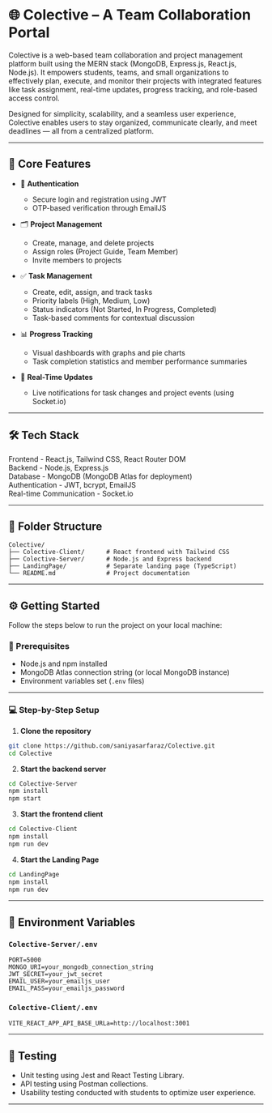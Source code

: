 # 🌐 Colective – A Team Collaboration Portal

Colective is a web-based team collaboration and project management platform built using the MERN stack (MongoDB, Express.js, React.js, Node.js). It empowers students, teams, and small organizations to effectively plan, execute, and monitor their projects with integrated features like task assignment, real-time updates, progress tracking, and role-based access control.

Designed for simplicity, scalability, and a seamless user experience, Colective enables users to stay organized, communicate clearly, and meet deadlines — all from a centralized platform.

---

## 🧠 Core Features

- 🔐 **Authentication**

  - Secure login and registration using JWT
  - OTP-based verification through EmailJS

- 🗂 **Project Management**

  - Create, manage, and delete projects
  - Assign roles (Project Guide, Team Member)
  - Invite members to projects

- ✅ **Task Management**

  - Create, edit, assign, and track tasks
  - Priority labels (High, Medium, Low)
  - Status indicators (Not Started, In Progress, Completed)
  - Task-based comments for contextual discussion

- 📊 **Progress Tracking**

  - Visual dashboards with graphs and pie charts
  - Task completion statistics and member performance summaries

- 🔔 **Real-Time Updates**
  - Live notifications for task changes and project events (using Socket.io)

---

## 🛠 Tech Stack

Frontend - React.js, Tailwind CSS, React Router DOM  
 Backend - Node.js, Express.js  
 Database - MongoDB (MongoDB Atlas for deployment)  
 Authentication - JWT, bcrypt, EmailJS  
 Real-time Communication - Socket.io

---

## 📁 Folder Structure

```
Colective/
├── Colective-Client/      # React frontend with Tailwind CSS
├── Colective-Server/      # Node.js and Express backend
├── LandingPage/           # Separate landing page (TypeScript)
└── README.md              # Project documentation
```

---

## ⚙️ Getting Started

Follow the steps below to run the project on your local machine:

### 🔧 Prerequisites

- Node.js and npm installed
- MongoDB Atlas connection string (or local MongoDB instance)
- Environment variables set (`.env` files)

---

### 💻 Step-by-Step Setup

1. **Clone the repository**

```bash
git clone https://github.com/saniyasarfaraz/Colective.git
cd Colective
```

2. **Start the backend server**

```bash
cd Colective-Server
npm install
npm start
```

3. **Start the frontend client**

```bash
cd Colective-Client
npm install
npm run dev
```

4. **Start the Landing Page**

```bash
cd LandingPage
npm install
npm run dev
```

---

## 🔐 Environment Variables

### `Colective-Server/.env`

```env
PORT=5000
MONGO_URI=your_mongodb_connection_string
JWT_SECRET=your_jwt_secret
EMAIL_USER=your_emailjs_user
EMAIL_PASS=your_emailjs_password
```

### `Colective-Client/.env`

```env
VITE_REACT_APP_API_BASE_URLa=http://localhost:3001
```

---

## 🧪 Testing

- Unit testing using Jest and React Testing Library.
- API testing using Postman collections.
- Usability testing conducted with students to optimize user experience.

---
